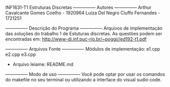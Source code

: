 
INF1631-T1 Estruturas Discretas
————— Autores —————
Arthur Cavalcante Gomes Coelho - 1920964
Luiza Del Negro Ciuffo Fernandes - 1721251


————— Descrição do Programa —————
Arquivos de implementação das soluções do trabalho 1 de Estuturas discretas.
As questões podem ser encontradas em:
http://www-di.inf.puc-rio.br/~poggi//ed192-t1.pdf

————— Arquivos Fonte —————
Módulos de implementação: 
e1.cpp
e2.cpp
e3.cpp

- Arquivo leiame:
	README.md


————— Modo de uso ————— 
Você pode optar por usar os comandos do makefile no seu terminal ou utilizando a interface do visual sudio code.
